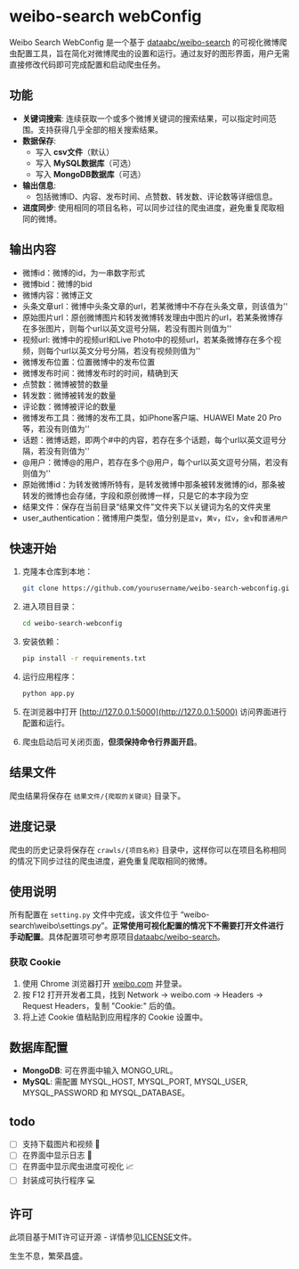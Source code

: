 # weibo-search webConfig

Weibo Search WebConfig 是一个基于 [dataabc/weibo-search](https://github.com/dataabc/weibo-search) 的可视化微博爬虫配置工具，旨在简化对微博爬虫的设置和运行。通过友好的图形界面，用户无需直接修改代码即可完成配置和启动爬虫任务。

## 功能

- **关键词搜索**: 连续获取一个或多个微博关键词的搜索结果，可以指定时间范围。支持获得几乎全部的相关搜索结果。
- **数据保存**: 
  - 写入 **csv文件**（默认）
  - 写入 **MySQL数据库**（可选）
  - 写入 **MongoDB数据库**（可选）
- **输出信息**:
  - 包括微博ID、内容、发布时间、点赞数、转发数、评论数等详细信息。
- **进度同步**: 使用相同的项目名称，可以同步过往的爬虫进度，避免重复爬取相同的微博。

## 输出内容
- 微博id：微博的id，为一串数字形式
- 微博bid：微博的bid
- 微博内容：微博正文
- 头条文章url：微博中头条文章的url，若某微博中不存在头条文章，则该值为''
- 原始图片url：原创微博图片和转发微博转发理由中图片的url，若某条微博存在多张图片，则每个url以英文逗号分隔，若没有图片则值为''
- 视频url: 微博中的视频url和Live Photo中的视频url，若某条微博存在多个视频，则每个url以英文分号分隔，若没有视频则值为''
- 微博发布位置：位置微博中的发布位置
- 微博发布时间：微博发布时的时间，精确到天
- 点赞数：微博被赞的数量
- 转发数：微博被转发的数量
- 评论数：微博被评论的数量
- 微博发布工具：微博的发布工具，如iPhone客户端、HUAWEI Mate 20 Pro等，若没有则值为''
- 话题：微博话题，即两个#中的内容，若存在多个话题，每个url以英文逗号分隔，若没有则值为''
- @用户：微博@的用户，若存在多个@用户，每个url以英文逗号分隔，若没有则值为''
- 原始微博id：为转发微博所特有，是转发微博中那条被转发微博的id，那条被转发的微博也会存储，字段和原创微博一样，只是它的本字段为空
- 结果文件：保存在当前目录“结果文件”文件夹下以关键词为名的文件夹里
- user_authentication：微博用户类型，值分别是`蓝v`，`黄v`，`红v`，`金v`和`普通用户`

## 快速开始

1. 克隆本仓库到本地：

   ```bash
   git clone https://github.com/yourusername/weibo-search-webconfig.git
   ```

2. 进入项目目录：

   ```bash
   cd weibo-search-webconfig
   ```

3. 安装依赖：

   ```bash
   pip install -r requirements.txt
   ```

4. 运行应用程序：

   ```bash
   python app.py
   ```

5. 在浏览器中打开 [http://127.0.0.1:5000](http://127.0.0.1:5000) 访问界面进行配置和运行。

6. 爬虫启动后可关闭页面，**但须保持命令行界面开启**。

## 结果文件

爬虫结果将保存在 `结果文件/{爬取的关键词}` 目录下。

## 进度记录

爬虫的历史记录将保存在 `crawls/{项目名称}` 目录中，这样你可以在项目名称相同的情况下同步过往的爬虫进度，避免重复爬取相同的微博。

## 使用说明

所有配置在 `setting.py` 文件中完成，该文件位于 “weibo-search\weibo\settings.py”。**正常使用可视化配置的情况下不需要打开文件进行手动配置**。具体配置项可参考原项目[dataabc/weibo-search](https://github.com/dataabc/weibo-search)。

### 获取 Cookie

1. 使用 Chrome 浏览器打开 [weibo.com](https://weibo.com/) 并登录。
2. 按 F12 打开开发者工具，找到 Network → weibo.com → Headers → Request Headers，复制 "Cookie:" 后的值。
3. 将上述 Cookie 值粘贴到应用程序的 Cookie 设置中。

## 数据库配置

- **MongoDB**: 可在界面中输入 MONGO_URL。
- **MySQL**: 需配置 MYSQL_HOST, MYSQL_PORT, MYSQL_USER, MYSQL_PASSWORD 和 MYSQL_DATABASE。

## todo

- [ ] 支持下载图片和视频 🌄
- [ ] 在界面中显示日志 📔
- [ ] 在界面中显示爬虫进度可视化 📈
- [ ] 封装成可执行程序 💻

## 许可

此项目基于MIT许可证开源 - 详情参见[LICENSE](LICENSE)文件。

生生不息，繁荣昌盛。
